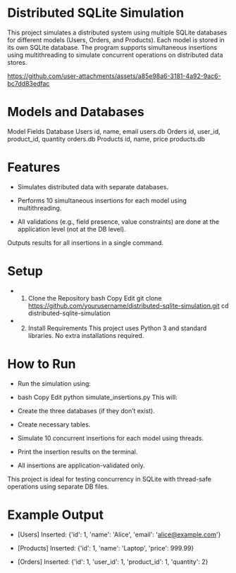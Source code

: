 # Distributed SQLite Simulation
This project simulates a distributed system using multiple SQLite databases for different models (Users, Orders, and Products). Each model is stored in its own SQLite database. The program supports simultaneous insertions using multithreading to simulate concurrent operations on distributed data stores.

https://github.com/user-attachments/assets/a85e98a6-3181-4a92-9ac6-bc7dd83edfac

# Models and Databases
Model	Fields	Database
Users	id, name, email	users.db
Orders	id, user_id, product_id, quantity	orders.db
Products	id, name, price	products.db

# Features
- Simulates distributed data with separate databases.

- Performs 10 simultaneous insertions for each model using multithreading.

- All validations (e.g., field presence, value constraints) are done at the application level (not at the DB level).

Outputs results for all insertions in a single command.

# Setup
- 1. Clone the Repository
bash
Copy
Edit
git clone https://github.com/yourusername/distributed-sqlite-simulation.git
cd distributed-sqlite-simulation
- 2. Install Requirements
This project uses Python 3 and standard libraries. No extra installations required.

# How to Run
- Run the simulation using:

- bash
Copy
Edit
python simulate_insertions.py
This will:

- Create the three databases (if they don’t exist).

- Create necessary tables.

- Simulate 10 concurrent insertions for each model using threads.

- Print the insertion results on the terminal.

- All insertions are application-validated only.

This project is ideal for testing concurrency in SQLite with thread-safe operations using separate DB files.

# Example Output

- [Users] Inserted: {'id': 1, 'name': 'Alice', 'email': 'alice@example.com'}

- [Products] Inserted: {'id': 1, 'name': 'Laptop', 'price': 999.99}

- [Orders] Inserted: {'id': 1, 'user_id': 1, 'product_id': 1, 'quantity': 2}
